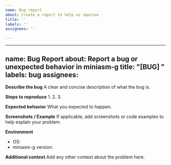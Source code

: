 ```yaml
---
name: Bug report
about: Create a report to help us improve
title: ''
labels: ''
assignees: ''

---
```


---
name: Bug Report
about: Report a bug or unexpected behavior in miniasm-g
title: "[BUG] "
labels: bug
assignees: 
---

**Describe the bug**
A clear and concise description of what the bug is.

**Steps to reproduce**
1. 
2. 
3. 

**Expected behavior**
What you expected to happen.

**Screenshots / Example**
If applicable, add screenshots or code examples to help explain your problem.

**Environment**
- OS: 
- miniasm-g version: 

**Additional context**
Add any other context about the problem here.
